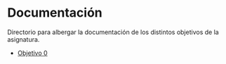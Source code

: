 # Documentación

Directorio para albergar la documentación de los distintos objetivos de la asignatura.

* [Objetivo 0](objetivo_0.md)
